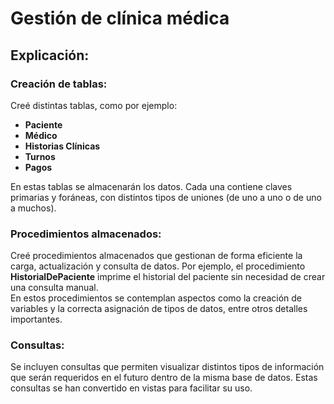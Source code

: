 # Gestión de clínica médica

## Explicación:

### Creación de tablas:

Creé distintas tablas, como por ejemplo:  
- **Paciente**  
- **Médico**  
- **Historias Clínicas**  
- **Turnos**  
- **Pagos**  

En estas tablas se almacenarán los datos. Cada una contiene claves primarias y foráneas, con distintos tipos de uniones (de uno a uno o de uno a muchos).

### Procedimientos almacenados:

Creé procedimientos almacenados que gestionan de forma eficiente la carga, actualización y consulta de datos. Por ejemplo, el procedimiento **HistorialDePaciente** imprime el historial del paciente sin necesidad de crear una consulta manual.  
En estos procedimientos se contemplan aspectos como la creación de variables y la correcta asignación de tipos de datos, entre otros detalles importantes.

### Consultas:

Se incluyen consultas que permiten visualizar distintos tipos de información que serán requeridos en el futuro dentro de la misma base de datos. Estas consultas se han convertido en vistas para facilitar su uso.
